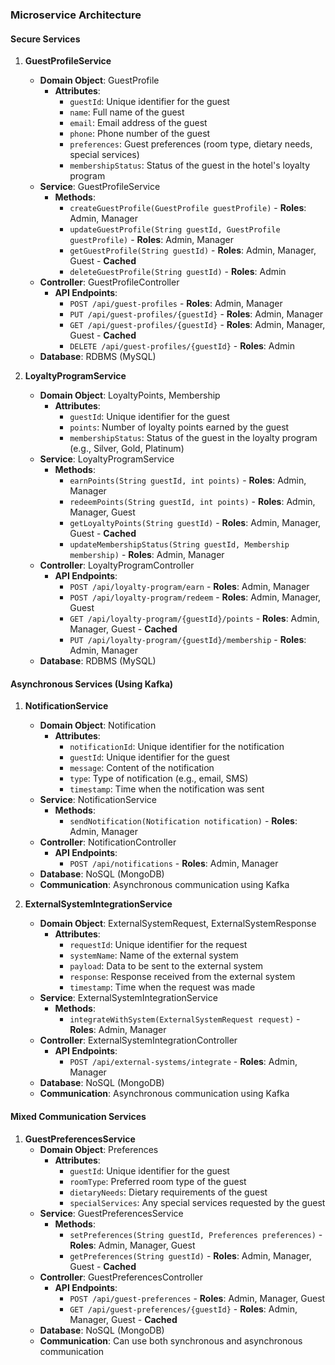 ### Microservice Architecture

#### Secure Services
1. **GuestProfileService**
   - **Domain Object**: GuestProfile
     - **Attributes**:
       - `guestId`: Unique identifier for the guest
       - `name`: Full name of the guest
       - `email`: Email address of the guest
       - `phone`: Phone number of the guest
       - `preferences`: Guest preferences (room type, dietary needs, special services)
       - `membershipStatus`: Status of the guest in the hotel's loyalty program
   - **Service**: GuestProfileService
     - **Methods**:
       - `createGuestProfile(GuestProfile guestProfile)` - **Roles**: Admin, Manager
       - `updateGuestProfile(String guestId, GuestProfile guestProfile)` - **Roles**: Admin, Manager
       - `getGuestProfile(String guestId)` - **Roles**: Admin, Manager, Guest - **Cached**
       - `deleteGuestProfile(String guestId)` - **Roles**: Admin
   - **Controller**: GuestProfileController
     - **API Endpoints**:
       - `POST /api/guest-profiles` - **Roles**: Admin, Manager
       - `PUT /api/guest-profiles/{guestId}` - **Roles**: Admin, Manager
       - `GET /api/guest-profiles/{guestId}` - **Roles**: Admin, Manager, Guest - **Cached**
       - `DELETE /api/guest-profiles/{guestId}` - **Roles**: Admin
   - **Database**: RDBMS (MySQL)

2. **LoyaltyProgramService**
   - **Domain Object**: LoyaltyPoints, Membership
     - **Attributes**:
       - `guestId`: Unique identifier for the guest
       - `points`: Number of loyalty points earned by the guest
       - `membershipStatus`: Status of the guest in the loyalty program (e.g., Silver, Gold, Platinum)
   - **Service**: LoyaltyProgramService
     - **Methods**:
       - `earnPoints(String guestId, int points)` - **Roles**: Admin, Manager
       - `redeemPoints(String guestId, int points)` - **Roles**: Admin, Manager, Guest
       - `getLoyaltyPoints(String guestId)` - **Roles**: Admin, Manager, Guest - **Cached**
       - `updateMembershipStatus(String guestId, Membership membership)` - **Roles**: Admin, Manager
   - **Controller**: LoyaltyProgramController
     - **API Endpoints**:
       - `POST /api/loyalty-program/earn` - **Roles**: Admin, Manager
       - `POST /api/loyalty-program/redeem` - **Roles**: Admin, Manager, Guest
       - `GET /api/loyalty-program/{guestId}/points` - **Roles**: Admin, Manager, Guest - **Cached**
       - `PUT /api/loyalty-program/{guestId}/membership` - **Roles**: Admin, Manager
   - **Database**: RDBMS (MySQL)

#### Asynchronous Services (Using Kafka)
1. **NotificationService**
   - **Domain Object**: Notification
     - **Attributes**:
       - `notificationId`: Unique identifier for the notification
       - `guestId`: Unique identifier for the guest
       - `message`: Content of the notification
       - `type`: Type of notification (e.g., email, SMS)
       - `timestamp`: Time when the notification was sent
   - **Service**: NotificationService
     - **Methods**:
       - `sendNotification(Notification notification)` - **Roles**: Admin, Manager
   - **Controller**: NotificationController
     - **API Endpoints**:
       - `POST /api/notifications` - **Roles**: Admin, Manager
   - **Database**: NoSQL (MongoDB)
   - **Communication**: Asynchronous communication using Kafka

2. **ExternalSystemIntegrationService**
   - **Domain Object**: ExternalSystemRequest, ExternalSystemResponse
     - **Attributes**:
       - `requestId`: Unique identifier for the request
       - `systemName`: Name of the external system
       - `payload`: Data to be sent to the external system
       - `response`: Response received from the external system
       - `timestamp`: Time when the request was made
   - **Service**: ExternalSystemIntegrationService
     - **Methods**:
       - `integrateWithSystem(ExternalSystemRequest request)` - **Roles**: Admin, Manager
   - **Controller**: ExternalSystemIntegrationController
     - **API Endpoints**:
       - `POST /api/external-systems/integrate` - **Roles**: Admin, Manager
   - **Database**: NoSQL (MongoDB)
   - **Communication**: Asynchronous communication using Kafka

#### Mixed Communication Services
1. **GuestPreferencesService**
   - **Domain Object**: Preferences
     - **Attributes**:
       - `guestId`: Unique identifier for the guest
       - `roomType`: Preferred room type of the guest
       - `dietaryNeeds`: Dietary requirements of the guest
       - `specialServices`: Any special services requested by the guest
   - **Service**: GuestPreferencesService
     - **Methods**:
       - `setPreferences(String guestId, Preferences preferences)` - **Roles**: Admin, Manager, Guest
       - `getPreferences(String guestId)` - **Roles**: Admin, Manager, Guest - **Cached**
   - **Controller**: GuestPreferencesController
     - **API Endpoints**:
       - `POST /api/guest-preferences` - **Roles**: Admin, Manager, Guest
       - `GET /api/guest-preferences/{guestId}` - **Roles**: Admin, Manager, Guest - **Cached**
   - **Database**: NoSQL (MongoDB)
   - **Communication**: Can use both synchronous and asynchronous communication

